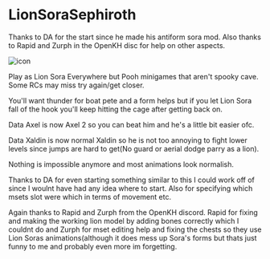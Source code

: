 # LionSoraSephiroth

Thanks to DA for the start since he made his antiform sora mod. Also thanks to Rapid and Zurph in the OpenKH disc for help on other aspects.

![icon](https://user-images.githubusercontent.com/47014056/144799143-606a4424-3c18-4bc5-aa2e-4e837467424b.png)

Play as Lion Sora Everywhere but Pooh minigames that aren't spooky cave. Some RCs may miss try again/get closer. 

You'll want thunder for boat pete and a form helps but if you let Lion Sora fall of the hook you'll keep hitting the cage after getting back on.

Data Axel is now Axel 2 so you can beat him and he's a little bit easier ofc.

Data Xaldin is now normal Xaldin so he is not too annoying to fight lower levels since jumps are hard to get(No guard or aerial dodge parry as a lion).

Nothing is impossible anymore and most animations look normalish.

Thanks to DA for even starting something similar to this I could work off of since I woulnt have had any idea where to start. Also for specifying which msets slot were which in terms of movement etc.

Again thanks to Rapid and Zurph from the OpenKH discord. Rapid for fixing and making the working lion model by adding bones correctly which I couldnt do and Zurph for mset editing help and fixing the chests so they use Lion Soras animations(although it does mess up Sora's forms but thats just funny to me and probably even more im forgetting.
